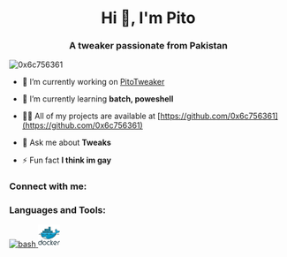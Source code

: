 <h1 align="center">Hi 👋, I'm Pito</h1>
<h3 align="center">A tweaker passionate from Pakistan</h3>

<p align="left"> <img src="https://komarev.com/ghpvc/?username=0x6c756361&label=Profile%20views&color=0e75b6&style=flat" alt="0x6c756361" /> </p>

- 🔭 I’m currently working on [PitoTweaker](https://github.com/0x6c756361/PitoTweaker)

- 🌱 I’m currently learning **batch, poweshell**

- 👨‍💻 All of my projects are available at [https://github.com/0x6c756361](https://github.com/0x6c756361)

- 💬 Ask me about **Tweaks**

- ⚡ Fun fact **I think im gay**

<h3 align="left">Connect with me:</h3>
<p align="left">
</p>

<h3 align="left">Languages and Tools:</h3>
<p align="left"> <a href="https://www.gnu.org/software/bash/" target="_blank" rel="noreferrer"> <img src="https://www.vectorlogo.zone/logos/gnu_bash/gnu_bash-icon.svg" alt="bash" width="40" height="40"/> </a> <a href="https://www.docker.com/" target="_blank" rel="noreferrer"> <img src="https://raw.githubusercontent.com/devicons/devicon/master/icons/docker/docker-original-wordmark.svg" alt="docker" width="40" height="40"/> </a> </p>
